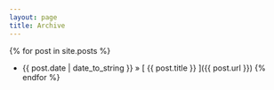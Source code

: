 ```yaml
---
layout: page
title: Archive
---
```


{% for post in site.posts %}
  * {{ post.date | date_to_string }} &raquo; [ {{ post.title }} ]({{ post.url }})
{% endfor %}



